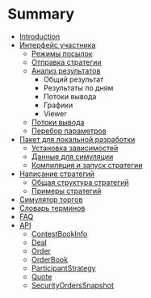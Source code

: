 # Summary

* [Introduction](README.md)
* [Интерфейс участника](interface/README.md)
   * [Режимы посылок](interface/modes.md)
   * [Отправка стратегии](interface/submit.md)
   * [Анализ результатов](interface/results.md)
       * Общий результат
       * Результаты по дням
       * Потоки вывода
       * Графики
       * Viewer
   * [Потоки вывода](interface/output.md)
   * [Перебор параметров](interface/params.md)
* [Пакет для локальной разработки](local-pack/README.md)
   * [Установка зависимостей](local-pack/requirements.md)
   * [Данные для симуляции](local-pack/data.md)
   * [Компиляция и запуск стратегии](local-pack/run.md)
* [Написание стратегий](strategy/README.md)
   * [Общая структура стратегий](strategy/structure.md)
   * [Примеры стратегий](strategy/examples.md)
* [Симулятор торгов](simulator/README.md)
* [Словарь терминов](terms.md)
* [FAQ](FAQ.md)
* [API](api/README.md)
   * [ContestBookInfo](api/ContestBookInfo.md)
   * [Deal](api/Deal.md)
   * [Order](api/Order.md)
   * [OrderBook](api/OrderBook.md)
   * [ParticipantStrategy](api/ParticipantStrategy.md)
   * [Quote](api/Quote.md)
   * [SecurityOrdersSnapshot](api/SecurityOrdersSnapshot.md)

